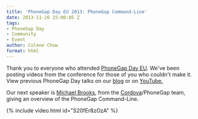 ```yaml
---
title: 'PhoneGap Day EU 2013: PhoneGap Command-Line'
date: 2013-11-26 15:00:05 Z
tags:
- PhoneGap Day
- Community
- Event
author: Colene Chow
format: html
---
```


Thank you to everyone who attended [PhoneGap Day EU](http://pgday.phonegap.com/eu2013). We've been posting videos from the conference for those of you who couldn't make it. View previous PhoneGap Day talks on our [blog](http://phonegap.com/blog/tag/phonegap-day/) or on [YouTube.](http://youtube.com/phonegap)

Our next speaker is [Michael Brooks](http://twitter.com/mwbrooks), from the [Cordova](http://cordova.io)/PhoneGap team, giving an overview of the PhoneGap Command-Line.

{% include video.html id="S20fEr8zOzA" %}
